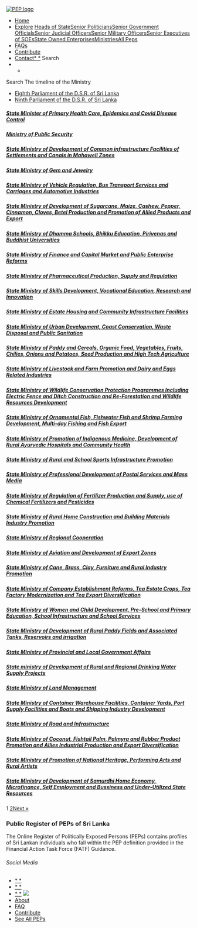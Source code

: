 [![PEP logo](https://www.peps.lk/wp-content/themes/pepold/img/pep-logo.png)](https://www.peps.lk)
*  [Home](https://www.peps.lk/)
*  [Explore](https://www.peps.lk/explore)
[Heads of State](https://www.peps.lk/pep_type/heads-of-state/)[Senior Politicians](https://www.peps.lk/pep_type/senior-politicians)[Senior Government Officials](https://www.peps.lk/pep_type/senior-government-officials)[Senior Judicial Officers](https://www.peps.lk/pep_type/senior-judicial-officers)[Senior Military Officers](https://www.peps.lk/pep_type/senior-military-officers)[Senior Executives of SOEs](https://www.peps.lk/pep_type/senior-executives-of-state-owned-enterprises)[State Owned Enterprises](https://www.peps.lk/soe)[Ministries](https://www.peps.lk/ministries/)[All Peps](https://www.peps.lk/explore)
*  [FAQs](https://www.peps.lk/faq)
*  [Contribute](https://www.peps.lk/contribute)
*  [Contact](https://www.peps.lk/contact)[* *](#collapseSearch)
Search
* *
Search
The timeline of the Ministry
*  [Eighth Parliament of the D.S.R. of Sri Lanka](https://www.peps.lk/timeline_of_the_ministry/eighth-parliament-of-the-d-s-r-of-sri-lanka/)
*  [Ninth Parliament of the D.S.R. of Sri Lanka](https://www.peps.lk/timeline_of_the_ministry/ninth-parliament-of-the-d-s-r-of-sri-lanka/)
#####  [State Minister of Primary Health Care, Epidemics and Covid Disease Control](https://www.peps.lk/ministry/state-minister-of-primary-health-care-epidemics-and-covid-disease-control/)
#####  [Ministry of Public Security](https://www.peps.lk/ministry/ministry-of-public-security/)
#####  [State Ministry of Development of Common infrastructure Facilities of Settlements and Canals in Mahaweli Zones](https://www.peps.lk/ministry/state-ministry-of-development-of-common-infrastructure-facilities-of-settlements-and-canals-in-mahaweli-zones/)
#####  [State Ministry of Gem and Jewelry](https://www.peps.lk/ministry/state-ministry-of-gem-and-jewelry/)
#####  [State Ministry of Vehicle Regulation, Bus Transport Services and Carriages and Automotive Industries](https://www.peps.lk/ministry/state-ministry-of-vehicle-regulation-bus-transport-services-and-carriages-and-automotive-industries/)
#####  [State Ministry of Development of Sugarcane, Maize, Cashew, Pepper, Cinnamon, Cloves, Betel Production and Promotion of Allied Products and Export](https://www.peps.lk/ministry/state-ministry-of-development-of-sugarcane-maize-cashew-pepper-cinnamon-cloves-betel-production-and-promotion-of-allied-products-and-export/)
#####  [State Ministry of Dhamma Schools, Bhikku Education, Pirivenas and Buddhist Universities](https://www.peps.lk/ministry/state-ministry-of-dhamma-schools-bhikku-education-pirivenas-and-buddhist-universities/)
#####  [State Ministry of Finance and Capital Market and Public Enterprise Reforms](https://www.peps.lk/ministry/state-ministry-of-finance-and-capital-market-and-public-enterprise-reforms/)
#####  [State Ministry of Pharmaceutical Production, Supply and Regulation](https://www.peps.lk/ministry/state-ministry-of-pharmaceutical-production-supply-and-regulation/)
#####  [State Ministry of Skills Development, Vocational Education, Research and Innovation](https://www.peps.lk/ministry/state-ministry-of-skills-development-vocational-education-research-and-innovation/)
#####  [State Ministry of Estate Housing and Community Infrastructure Facilities](https://www.peps.lk/ministry/state-ministry-of-estate-housing-and-community-infrastructure-facilities/)
#####  [State Ministry of Urban Development, Coast Conservation, Waste Disposal and Public Sanitation](https://www.peps.lk/ministry/state-ministry-of-urban-development-coast-conservation-waste-disposal-and-public-sanitation/)
#####  [State Ministry of Paddy and Cereals, Organic Food, Vegetables, Fruits, Chilies, Onions and Potatoes, Seed Production and High Tech Agriculture](https://www.peps.lk/ministry/state-ministry-of-paddy-and-cereals-organic-food-vegetables-fruits-chilies-onions-and-potatoes-seed-production-and-high-tech-agriculture/)
#####  [State Ministry of Livestock and Farm Promotion and Dairy and Eggs Related Industries](https://www.peps.lk/ministry/state-ministry-of-livestock-and-farm-promotion-and-dairy-and-eggs-related-industries/)
#####  [State Ministry of Wildlife Conservation Protection Programmes Including Electric Fence and Ditch Construction and Re-Forestation and Wildlife Resources Development](https://www.peps.lk/ministry/state-ministry-of-wildlife-conservation-protection-programmes-including-electric-fence-and-ditch-construction-and-re-forestation-and-wildlife-resources-development/)
#####  [State Ministry of Ornamental Fish, Fishwater Fish and Shrimp Farming Development, Multi-day Fishing and Fish Export](https://www.peps.lk/ministry/state-ministry-of-ornamental-fish-fishwater-fish-and-shrimp-farming-development-multi-day-fishing-and-fish-export/)
#####  [State Ministry of Promotion of Indigenous Medicine, Development of Rural Ayurvedic Hospitals and Community Health](https://www.peps.lk/ministry/state-ministry-of-promotion-of-indigenous-medicine-development-of-rural-ayurvedic-hospitals-and-community-health/)
#####  [State Ministry of Rural and School Sports Infrastructure Promotion](https://www.peps.lk/ministry/state-ministry-of-rural-and-school-sports-infrastructure-promotion/)
#####  [State Ministry of Professional Development of Postal Services and Mass Media](https://www.peps.lk/ministry/state-ministry-of-professional-development-of-postal-services-and-mass-media/)
#####  [State Ministry of Regulation of Fertilizer Production and Supply, use of Chemical Fertilizers and Pesticides](https://www.peps.lk/ministry/state-ministry-of-regulation-of-fertilizer-production-and-supply-use-of-chemical-fertilizers-and-pesticides/)
#####  [State Ministry of Rural Home Construction and Building Materials Industry Promotion](https://www.peps.lk/ministry/state-ministry-of-rural-home-construction-and-building-materials-industry-promotion/)
#####  [State Ministry of Regional Cooperation](https://www.peps.lk/ministry/state-ministry-of-regional-cooperation/)
#####  [State Ministry of Aviation and Development of Export Zones](https://www.peps.lk/ministry/state-ministry-of-aviation-and-development-of-export-zones/)
#####  [State Ministry of Cane, Brass, Clay, Furniture and Rural Industry Promotion](https://www.peps.lk/ministry/state-ministry-of-cane-brass-clay-furniture-and-rural-industry-promotion/)
#####  [State Ministry of Company Establishment Reforms, Tea Estate Crops, Tea Factory Modernization and Tea Export Diversification](https://www.peps.lk/ministry/state-ministry-of-company-establishment-reforms-tea-estate-crops-tea-factory-modernization-and-tea-export-diversification/)
#####  [State Ministry of Women and Child Development, Pre-School and Primary Education, School Infrastructure and School Services](https://www.peps.lk/ministry/state-ministry-of-women-and-child-development-pre-school-and-primary-education-school-infrastructure-and-school-services/)
#####  [State Ministry of Development of Rural Paddy Fields and Associated Tanks, Reservoirs and irrigation](https://www.peps.lk/ministry/state-ministry-of-development-of-rural-paddy-fields-and-associated-tanks-reservoirs-and-irrigation/)
#####  [State Ministry of Provincial and Local Government Affairs](https://www.peps.lk/ministry/state-ministry-of-provincial-and-local-government-affairs/)
#####  [State ministry of Development of Rural and Regional Drinking Water Supply Projects](https://www.peps.lk/ministry/state-ministry-of-development-of-rural-and-regional-drinking-water-supply-projects/)
#####  [State Ministry of Land Management](https://www.peps.lk/ministry/state-ministry-of-land-management/)
#####  [State Ministry of Container Warehouse Facilities, Container Yards, Port Supply Facilities and Boats and Shipping Industry Development](https://www.peps.lk/ministry/state-ministry-of-container-warehouse-facilities-container-yards-port-supply-facilities-and-boats-and-shipping-industry-development/)
#####  [State Ministry of Road and Infrastructure](https://www.peps.lk/ministry/state-ministry-of-road-and-infrastructure/)
#####  [State Ministry of Coconut, Fishtail Palm, Palmyra and Rubber Product Promotion and Allies Industrial Production and Export Diversification](https://www.peps.lk/ministry/state-ministry-of-coconut-fishtail-palm-palmyra-and-rubber-product-promotion-and-allies-industrial-production-and-export-diversification/)
#####  [State Ministry of Promotion of National Heritage, Performing Arts and Rural Artists](https://www.peps.lk/ministry/state-ministry-of-promotion-of-national-heritage-performing-arts-and-rural-artists/)
#####  [State Ministry of Development of Samurdhi Home Economy, Microfinance, Self Employment and Bussiness and Under-Utilized State Resources](https://www.peps.lk/ministry/state-ministry-of-development-of-samurdhi-home-economy-microfinance-self-employment-and-bussiness-and-under-utilized-state-resources/)
1  [2](https://www.peps.lk/timeline_of_the_ministry/ninth-parliament-of-the-d-s-r-of-sri-lanka/page/2/)[Next »](https://www.peps.lk/timeline_of_the_ministry/ninth-parliament-of-the-d-s-r-of-sri-lanka/page/2/)
###  Public Register of PEPs of Sri Lanka
The Online Register of Politically Exposed Persons (PEPs) contains profiles of Sri Lankan individuals who fall within the PEP definition provided in the Financial Action Task Force (FATF) Guidance.
######  Social Media
*  [* *](https://www.facebook.com/tisrilanka)
*  [* *](https://twitter.com/tisrilanka/)
*  [* *](https://www.instagram.com/transparency_sri_lanka/)
[![](https://www.peps.lk/wp-content/uploads/2019/11/ti_logo_footer.png)](https://www.tisrilanka.org/)
*  [About](https://www.peps.lk/about/)
*  [FAQ](https://www.peps.lk/faq/)
*  [Contribute](https://www.peps.lk/contribute/)
*  [See All PEPs](https://www.peps.lk/explore/)